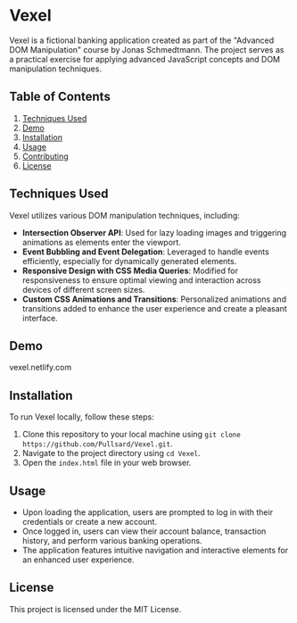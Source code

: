 # Vexel

Vexel is a fictional banking application created as part of the "Advanced DOM Manipulation" course by Jonas Schmedtmann. The project serves as a practical exercise for applying advanced JavaScript concepts and DOM manipulation techniques.

## Table of Contents

1. [Techniques Used](#techniques-used)
2. [Demo](#demo)
3. [Installation](#installation)
4. [Usage](#usage)
5. [Contributing](#contributing)
6. [License](#license)

## Techniques Used

Vexel utilizes various DOM manipulation techniques, including:

- **Intersection Observer API**: Used for lazy loading images and triggering animations as elements enter the viewport.
- **Event Bubbling and Event Delegation**: Leveraged to handle events efficiently, especially for dynamically generated elements.
- **Responsive Design with CSS Media Queries**: Modified for responsiveness to ensure optimal viewing and interaction across devices of different screen sizes.
- **Custom CSS Animations and Transitions**: Personalized animations and transitions added to enhance the user experience and create a pleasant interface.

## Demo

vexel.netlify.com

## Installation

To run Vexel locally, follow these steps:

1. Clone this repository to your local machine using `git clone https://github.com/Pullsard/Vexel.git`.
2. Navigate to the project directory using `cd Vexel`.
3. Open the `index.html` file in your web browser.

## Usage

- Upon loading the application, users are prompted to log in with their credentials or create a new account.
- Once logged in, users can view their account balance, transaction history, and perform various banking operations.
- The application features intuitive navigation and interactive elements for an enhanced user experience.

## License

This project is licensed under the MIT License.
